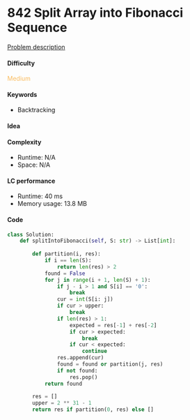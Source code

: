 842 Split Array into Fibonacci Sequence
=======================
[Problem description](https://leetcode.com/problems/split-array-into-fibonacci-sequence/)

#### Difficulty
<span style="color:#FABC60">Medium</span>

#### Keywords
- Backtracking

#### Idea


#### Complexity
- Runtime: N/A
- Space: N/A
  
#### LC performance
- Runtime: 40 ms
- Memory usage: 13.8 MB

#### Code
```python
class Solution:
    def splitIntoFibonacci(self, S: str) -> List[int]:
        
        def partition(i, res):
            if i == len(S):
                return len(res) > 2
            found = False
            for j in range(i + 1, len(S) + 1):
                if j - i > 1 and S[i] == '0':
                    break
                cur = int(S[i: j])
                if cur > upper:
                    break
                if len(res) > 1:
                    expected = res[-1] + res[-2]
                    if cur > expected:
                        break
                    if cur < expected:
                        continue
                res.append(cur)
                found = found or partition(j, res)
                if not found:
                    res.pop()
            return found
                
        res = []
        upper = 2 ** 31 - 1
        return res if partition(0, res) else []  
```